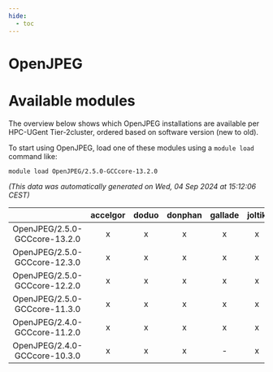 ```yaml
---
hide:
  - toc
---
```


OpenJPEG
========

# Available modules


The overview below shows which OpenJPEG installations are available per HPC-UGent Tier-2cluster, ordered based on software version (new to old).

To start using OpenJPEG, load one of these modules using a `module load` command like:

```shell
module load OpenJPEG/2.5.0-GCCcore-13.2.0
```

*(This data was automatically generated on Wed, 04 Sep 2024 at 15:12:06 CEST)*  

| |accelgor|doduo|donphan|gallade|joltik|shinx|skitty|
| :---: | :---: | :---: | :---: | :---: | :---: | :---: | :---: |
|OpenJPEG/2.5.0-GCCcore-13.2.0|x|x|x|x|x|x|x|
|OpenJPEG/2.5.0-GCCcore-12.3.0|x|x|x|x|x|x|x|
|OpenJPEG/2.5.0-GCCcore-12.2.0|x|x|x|x|x|-|x|
|OpenJPEG/2.5.0-GCCcore-11.3.0|x|x|x|x|x|x|x|
|OpenJPEG/2.4.0-GCCcore-11.2.0|x|x|x|x|x|-|x|
|OpenJPEG/2.4.0-GCCcore-10.3.0|x|x|x|-|x|-|x|
